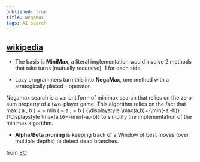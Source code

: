 ```yaml
---
published: true
title: NegaMax
tags: AI search
---
```

## [wikipedia](https://en.wikipedia.org/wiki/Negamax)

- The basis is **MiniMax**,  a literal implementation would involve 2 methods that take turns (mutually recursive), 1 for each side.

- Lazy programmers turn this into **NegaMax**, 
one method with a strategically placed - operator.

Negamax search is a variant form of minimax search that relies on the zero-sum property of a two-player game.
This algorithm relies on the fact that max ( a , b ) = − min ( − a , − b ) {\displaystyle \max(a,b)=-\min(-a,-b)} {\displaystyle \max(a,b)=-\min(-a,-b)} to simplify the implementation of the minimax algorithm.



- **Alpha/Beta pruning** is keeping track of a Window of best moves (over multiple depths) to detect dead branches.

from [SO](https://stackoverflow.com/questions/3630669/c-minimax-function/3630760#3630760)
